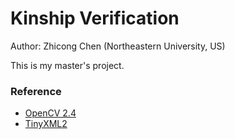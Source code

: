 Kinship Verification
====================

Author: Zhicong Chen (Northeastern University, US)

This is my master's project.

### Reference
+    [OpenCV 2.4](http://opencv.org/)
+    [TinyXML2](http://www.grinninglizard.com/tinyxml2/)


